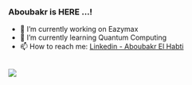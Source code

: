 ### Aboubakr is HERE ...!

- 🔭 I’m currently working on Eazymax
- 🌱 I’m currently learning Quantum Computing
- 📫 How to reach me: [Linkedin - Aboubakr El Habti](https://www.linkedin.com/in/aboubakr-el-habti-117b17218/)

<br>
<img src="https://github-readme-stats.vercel.app/api?username=vazimax&&show_icons=true&title_color=black&icon_color=black&text_color=black&bg_color=white">
